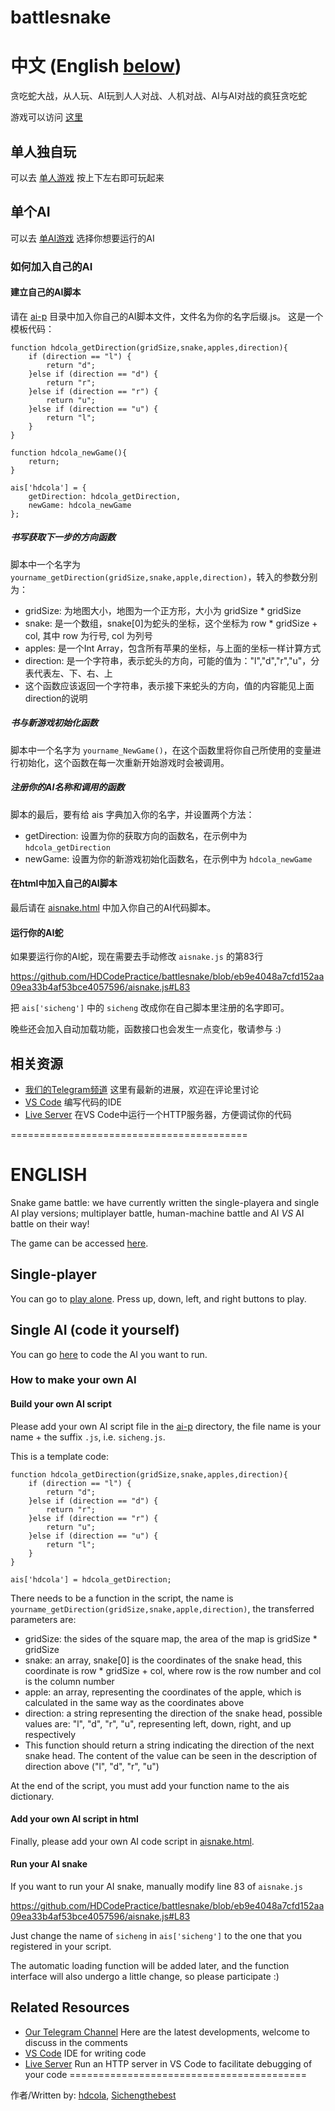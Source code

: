 # battlesnake
# 中文 (English [below](https://github.com/HDCodePractice/battlesnake#ENGLISH))
贪吃蛇大战，从人玩、AI玩到人人对战、人机对战、AI与AI对战的疯狂贪吃蛇

游戏可以访问 [这里](https://hdcodepractice.github.io/battlesnake/)

## 单人独自玩

可以去 [单人游戏](https://hdcodepractice.github.io/battlesnake/snake.html) 按上下左右即可玩起来

## 单个AI

可以去 [单AI游戏](https://hdcodepractice.github.io/battlesnake/aisnake.html) 选择你想要运行的AI

### 如何加入自己的AI

#### 建立自己的AI脚本

请在 [ai-p](https://github.com/HDCodePractice/battlesnake/tree/main/ai-p) 目录中加入你自己的AI脚本文件，文件名为你的名字后缀.js。
这是一个模板代码：

```
function hdcola_getDirection(gridSize,snake,apples,direction){
    if (direction == "l") {
        return "d";
    }else if (direction == "d") {
        return "r";
    }else if (direction == "r") {
        return "u";
    }else if (direction == "u") {
        return "l";
    }
}

function hdcola_newGame(){
    return;
}

ais['hdcola'] = {
    getDirection: hdcola_getDirection,
    newGame: hdcola_newGame
};
```

##### 书写获取下一步的方向函数

脚本中一个名字为 `yourname_getDirection(gridSize,snake,apple,direction)`，转入的参数分别为：

* gridSize: 为地图大小，地图为一个正方形，大小为 gridSize * gridSize
* snake: 是一个数组，snake[0]为蛇头的坐标，这个坐标为 row * gridSize + col, 其中 row 为行号, col 为列号
* apples: 是一个Int Array，包含所有苹果的坐标，与上面的坐标一样计算方式
* direction: 是一个字符串，表示蛇头的方向，可能的值为："l","d","r","u"，分表代表左、下、右、上
* 这个函数应该返回一个字符串，表示接下来蛇头的方向，值的内容能见上面direction的说明

##### 书与新游戏初始化函数

脚本中一个名字为 `yourname_NewGame()`，在这个函数里将你自己所使用的变量进行初始化，这个函数在每一次重新开始游戏时会被调用。

##### 注册你的AI名称和调用的函数

脚本的最后，要有给 ais 字典加入你的名字，并设置两个方法：

* getDirection: 设置为你的获取方向的函数名，在示例中为 `hdcola_getDirection`
* newGame: 设置为你的新游戏初始化函数名，在示例中为 `hdcola_newGame`

#### 在html中加入自己的AI脚本

最后请在 [aisnake.html](https://github.com/HDCodePractice/battlesnake/blob/main/aisnake.html) 中加入你自己的AI代码脚本。

#### 运行你的AI蛇

如果要运行你的AI蛇，现在需要去手动修改 `aisnake.js` 的第83行

https://github.com/HDCodePractice/battlesnake/blob/eb9e4048a7cfd152aa09ea33b4af53bce4057596/aisnake.js#L83

把 `ais['sicheng']` 中的 `sicheng` 改成你在自己脚本里注册的名字即可。

晚些还会加入自动加载功能，函数接口也会发生一点变化，敬请参与 :) 

## 相关资源

* [我们的Telegram频道](https://t.me/ChildPrograming) 这里有最新的进展，欢迎在评论里讨论
* [VS Code](https://code.visualstudio.com/)  编写代码的IDE
* [Live Server](https://marketplace.visualstudio.com/items?itemName=ritwickdey.LiveServer) 在VS Code中运行一个HTTP服务器，方便调试你的代码

=========================================

ENGLISH
=========================================
Snake game battle: we have currently written the single-playera and single AI play versions; multiplayer battle, human-machine battle and AI *VS* AI battle on their way!

The game can be accessed [here](https://hdcodepractice.github.io/battlesnake/).

## Single-player

You can go to [play alone](https://hdcodepractice.github.io/battlesnake/snake.html). Press up, down, left, and right buttons to play.

## Single AI (code it yourself)

You can go [here](https://hdcodepractice.github.io/battlesnake/aisnake.html) to code the AI you want to run.

### How to make your own AI

#### Build your own AI script

Please add your own AI script file in the [ai-p](https://github.com/HDCodePractice/battlesnake/tree/main/ai-p) directory, the file name is your name + the suffix `.js`, i.e. `sicheng.js`.

This is a template code:

```
function hdcola_getDirection(gridSize,snake,apples,direction){
    if (direction == "l") {
        return "d";
    }else if (direction == "d") {
        return "r";
    }else if (direction == "r") {
        return "u";
    }else if (direction == "u") {
        return "l";
    }
}

ais['hdcola'] = hdcola_getDirection;
```

There needs to be a function in the script, the name is `yourname_getDirection(gridSize,snake,apple,direction)`, the transferred parameters are:

* gridSize: the sides of the square map, the area of the map is gridSize * gridSize
* snake: an array, snake[0] is the coordinates of the snake head, this coordinate is row * gridSize + col, where row is the row number and col is the column number
* apple: an array, representing the coordinates of the apple, which is calculated in the same way as the coordinates above
* direction: a string representing the direction of the snake head, possible values are: "l", "d", "r", "u", representing left, down, right, and up respectively
* This function should return a string indicating the direction of the next snake head. The content of the value can be seen in the description of direction above ("l", "d", "r", "u")

At the end of the script, you must add your function name to the ais dictionary.

#### Add your own AI script in html

Finally, please add your own AI code script in [aisnake.html](https://github.com/HDCodePractice/battlesnake/blob/main/aisnake.html).

#### Run your AI snake

If you want to run your AI snake, manually modify line 83 of `aisnake.js`

https://github.com/HDCodePractice/battlesnake/blob/eb9e4048a7cfd152aa09ea33b4af53bce4057596/aisnake.js#L83

Just change the name of `sicheng` in `ais['sicheng']` to the one that you registered in your script.

The automatic loading function will be added later, and the function interface will also undergo a little change, so please participate :)

## Related Resources

* [Our Telegram Channel](https://t.me/ChildPrograming) Here are the latest developments, welcome to discuss in the comments
* [VS Code](https://code.visualstudio.com/) IDE for writing code
* [Live Server](https://marketplace.visualstudio.com/items?itemName=ritwickdey.LiveServer) Run an HTTP server in VS Code to facilitate debugging of your code
=========================================

作者/Written by: [hdcola](https://github.com/hdcola), [Sichengthebest](https://github.com/Sichengthebest)